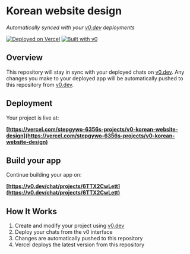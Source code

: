 # Korean website design

*Automatically synced with your [v0.dev](https://v0.dev) deployments*

[![Deployed on Vercel](https://img.shields.io/badge/Deployed%20on-Vercel-black?style=for-the-badge&logo=vercel)](https://vercel.com/stepgywo-6356s-projects/v0-korean-website-design)
[![Built with v0](https://img.shields.io/badge/Built%20with-v0.dev-black?style=for-the-badge)](https://v0.dev/chat/projects/6TTX2CwLett)

## Overview

This repository will stay in sync with your deployed chats on [v0.dev](https://v0.dev).
Any changes you make to your deployed app will be automatically pushed to this repository from [v0.dev](https://v0.dev).

## Deployment

Your project is live at:

**[https://vercel.com/stepgywo-6356s-projects/v0-korean-website-design](https://vercel.com/stepgywo-6356s-projects/v0-korean-website-design)**

## Build your app

Continue building your app on:

**[https://v0.dev/chat/projects/6TTX2CwLett](https://v0.dev/chat/projects/6TTX2CwLett)**

## How It Works

1. Create and modify your project using [v0.dev](https://v0.dev)
2. Deploy your chats from the v0 interface
3. Changes are automatically pushed to this repository
4. Vercel deploys the latest version from this repository